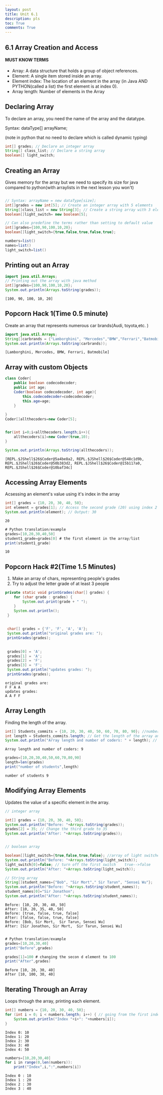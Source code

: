 ```yaml
---
layout: post
title: Unit 6.1
description: pls
toc: True
comments: True
---
```



## 6.1 Array Creation and Access

#### MUST KNOW TERMS
- Array: A data structure that holds a group of object references.
- Element: A single item stored inside an array.
- Element index: The location of an element in the array (in Java AND PYTHON(called a list) the first element is at index 0).
- Array length: Number of elements in the Array


## Declaring Array
To declare an array, you need the name of the array and the datatype.

Syntax: dataType[] arrayName;


(note in python that no need to declare which is called dynamic typing)


```Java
int[] grades; // Declare an integer array
String[] class_list; // Declare a string array
boolean[] light_switch;
```

## Creating an Array

Gives memory for the array but we need to specify its size for java compared to python(with arraylists in the next lesson you won't)


```Java

// Syntax: arrayName = new dataType[size];
int[]grades = new int[5]; // Create an integer array with 5 elements
String[]class_list = new String[3]; // Create a string array with 3 elements
boolean[]light_switch= new boolean[5];

// Can also predefine the terms rather than setting to default value
int[]grades={100,90,100,10,20};
boolean[]light_switch={true,false,true,false,true};


```


```Java
numbers=list()
names=list()
light_switch=list()
```

## Printing out an Array


```Java
import java.util.Arrays;
// Printing out the array with java method
int[]grades={100,90,100,10,20};
System.out.println(Arrays.toString(grades));
```

    [100, 90, 100, 10, 20]


## Popcorn Hack 1(Time 0.5 minute)

Create an array that represents numerous car brands(Audi, toyota,etc. )


```Java
import java.util.Arrays;
String[]carbrands = {"Lamborghini", "Mercedes","BMW","Ferrari","Batmobile"};
System.out.println(Arrays.toString(carbrands));
```

    [Lamborghini, Mercedes, BMW, Ferrari, Batmobile]


##  Array with custom Objects


```Java
class Coder{
    public boolean codecodecoder;
    public int age;
    Coder(boolean codecodecoder, int age){
        this.codecodecoder=codecodecoder;
        this.age=age;
    }
    
}
Coder[]allthecoders=new Coder[5];


for(int i=0;i<allthecoders.length;i++){
    allthecoders[i]=new Coder(true,10);
}

System.out.println(Arrays.toString(allthecoders));
```

    [REPL.$JShell$26$Coder@5a4be8a2, REPL.$JShell$26$Coder@548c1d9b, REPL.$JShell$26$Coder@50b383d2, REPL.$JShell$26$Coder@15b117a0, REPL.$JShell$26$Coder@10baf34c]


## Accessing Array Elements

Acsessing an element's value using it's index in the array


```Java
int[] grades = {10, 20, 30, 40, 50};
int element = grades[1]; // Access the second grade (20) using index 2
System.out.println(element); // Output: 30
```

    20



```Java
# Python translation/example
grades=[10,20,30,40,50]
student1_grade=grades[0] # the first element in the array/list
print(student1_grade)

```

    10


## Popcorn Hack #2(Time 1.5 Minutes)


1. Make an array of chars, representing people's grades
2. Try to adjust the letter grade of at least 3 people


```Java
private static void printGrades(char[] grades) {
    for (char grade : grades) {
        System.out.print(grade + " ");
    }
    System.out.println();
 }
 
 
 char[] grades = {'F', 'F', 'A', 'A'};
 System.out.println("original grades are: ");
 printGrades(grades);
 
 
 grades[0] = 'A'; 
 grades[1] = 'A'; 
 grades[2] = 'F';
 grades[3] = 'F';
 System.out.println("updates grades: ");
 printGrades(grades); 
```

    original grades are: 
    F F A A 
    updates grades: 
    A A F F 


## Array Length
Finding the length of the array.


```Java
int[] Students_commits = {10, 20, 30, 40, 50, 60, 70, 80, 90}; //number of commits for each student
int length = Students_commits.length; // Get the length of the array and assign to an integer variable
System.out.println("Array length and number of coders: " + length); // Output: Array length: 5
```

    Array length and number of coders: 9



```Java
grades=[10,20,30,40,50,60,70,80,90]
length=len(grades)
print("number of students",length)
```

    number of students 9


## Modifying Array Elements
Updates the value of a specific element in the array.


```Java
// integer array

int[] grades = {10, 20, 30, 40, 50};
System.out.println("Before: "+Arrays.toString(grades));
grades[2] = 35; // Change the third grade to 35
System.out.println("After: "+Arrays.toString(grades));


// boolean array

boolean[]light_switch={true,false,true,false}; //array of light switches with true meaning the light is on and false meaning its off
System.out.println("Before: "+Arrays.toString(light_switch));
light_switch[0]=false; // turn off the first switch    true-->false
System.out.println("After: "+Arrays.toString(light_switch));

// String array
String[]student_names={"Bob", "Sir Mort"," Sir Tarun", "Sensei Wu"};
System.out.println("Before: "+Arrays.toString(student_names));
student_names[0]="Sir Jonathon";
System.out.println("After: "+Arrays.toString(student_names));


```

    Before: [10, 20, 30, 40, 50]
    After: [10, 20, 35, 40, 50]
    Before: [true, false, true, false]
    After: [false, false, true, false]
    Before: [Bob, Sir Mort,  Sir Tarun, Sensei Wu]
    After: [Sir Jonathon, Sir Mort,  Sir Tarun, Sensei Wu]



```Java

# Python translation/example
grades=[10,20,30,40]
print("Before",grades)

grades[1]=100 # changing the secon d element to 100
print("After",grades)
```

    Before [10, 20, 30, 40]
    After [10, 100, 30, 40]


## Iterating Through an Array
Loops through the array, printing each element.


```Java
int[] numbers = {10, 20, 30, 40, 50};
for (int i = 0; i < numbers.length; i++) { // going from the first index(0) to the last index(length of array-1)
    System.out.println("Index "+i+": "+numbers[i]);
}
```

    Index 0: 10
    Index 1: 20
    Index 2: 30
    Index 3: 40
    Index 4: 50



```Java
numbers=[10,20,30,40]
for i in range(0,len(numbers)):
    print("Index",i,":",numbers[i])
```

    Index 0 : 10
    Index 1 : 20
    Index 2 : 30
    Index 3 : 40

